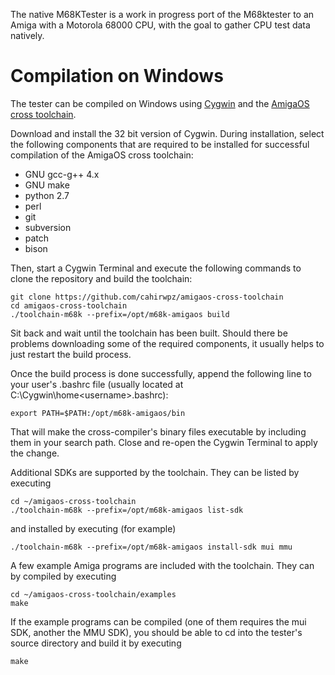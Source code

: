 The native M68KTester is a work in progress port of the M68ktester to an Amiga
with a Motorola 68000 CPU, with the goal to gather CPU test data natively.

Compilation on Windows
======================

The tester can be compiled on Windows using [Cygwin](https://www.cygwin.com/) and the
[AmigaOS cross toolchain](https://github.com/cahirwpz/amigaos-cross-toolchain/).

Download and install the 32 bit version of Cygwin. During installation, select the following
components that are required to be installed for successful compilation of the AmigaOS cross
toolchain:
- GNU gcc-g++ 4.x
- GNU make
- python 2.7
- perl
- git
- subversion
- patch
- bison

Then, start a Cygwin Terminal and execute the following commands to clone the repository and build the toolchain:

	git clone https://github.com/cahirwpz/amigaos-cross-toolchain
    cd amigaos-cross-toolchain
    ./toolchain-m68k --prefix=/opt/m68k-amigaos build

Sit back and wait until the toolchain has been built. Should there be problems downloading some of the required components, it usually helps to just restart the build process.

Once the build process is done successfully, append the following line to your
user's .bashrc file (usually located at C:\Cygwin\home\<username>\.bashrc):

    export PATH=$PATH:/opt/m68k-amigaos/bin

That will make the cross-compiler's binary files executable by including them in
your search path. Close and re-open the Cygwin Terminal to apply the change.

Additional SDKs are supported by the toolchain. They can be listed by executing

    cd ~/amigaos-cross-toolchain
    ./toolchain-m68k --prefix=/opt/m68k-amigaos list-sdk

and installed by executing (for example)

    ./toolchain-m68k --prefix=/opt/m68k-amigaos install-sdk mui mmu

A few example Amiga programs are included with the toolchain. They can by compiled
by executing

    cd ~/amigaos-cross-toolchain/examples
    make

If the example programs can be compiled (one of them requires the mui SDK, another the MMU SDK), you
should be able to cd into the tester's source directory and build it by executing

    make